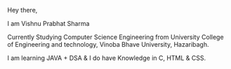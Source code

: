 Hey there,

I am Vishnu Prabhat Sharma

Currently Studying Computer Science Engineering from University College of Engineering and technology,
Vinoba Bhave University, Hazaribagh.

I am learning JAVA + DSA & I do have Knowledge in C, HTML & CSS.
